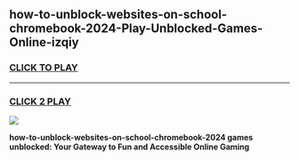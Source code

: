 
## how-to-unblock-websites-on-school-chromebook-2024-Play-Unblocked-Games-Online-izqiy
<h3>
<a href="https://premium76.site?title=how-to-unblock-websites-on-school-chromebook-2024&ref=25A">CLICK TO PLAY</a></h3>
<hr>

<h3>
<a href="https://premium76.site?title=how-to-unblock-websites-on-school-chromebook-2024&ref=25A">CLICK 2 PLAY</a>
  
</h3>

<a href="https://premium76.site?title=how-to-unblock-websites-on-school-chromebook-2024&ref=25A"><img src="https://clearcache.store/games.png"></a>


**how-to-unblock-websites-on-school-chromebook-2024 games unblocked: Your Gateway to Fun and Accessible Online Gaming**
